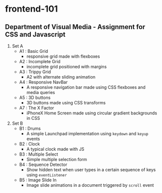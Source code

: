 # frontend-101
## Department of Visual Media - Assignment for CSS and Javascript
1. Set A 
    - A1 : Basic Grid
        - responsive grid made with flexboxes 
    - A2 : Incomplete Grid
        - incomplete grid positioned with margins
    - A3 : Trippy Grid
        - A2 with alternate sliding animation
    - A4 : Responsive NavBar
      - A responsive navigation bar made using CSS flexboxes and media queries
    - A5 : 3D buttons
        - 3D buttons made using CSS transforms 
    - A7 : The X Factor
        - iPhoneX Home Screen made using circular gradient backgrounds in CSS
2. Set B 
    - B1 : Drums
        - A simple Launchpad implementation using `keydown` and `keyup` events
    - B2 : Clock
        - A typical clock made with JS 
    - B3 : Multiple Select
        - Simple multiple selection form 
    - B4 : Sequence Detector
        - Show hidden text when user types in a certain sequence of keys using `eventListener` 
    - B5 : Image Slide In
        - Image slide animations in a document triggered by `scroll` event 
